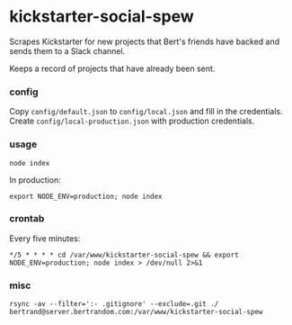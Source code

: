 # kickstarter-social-spew

Scrapes Kickstarter for new projects that Bert's friends have backed and sends them to a Slack channel. 

Keeps a record of projects that have already been sent.

### config

Copy `config/default.json` to `config/local.json` and fill in the credentials. Create `config/local-production.json` with production credentials.

### usage

```
node index
```

In production:

```
export NODE_ENV=production; node index
```

### crontab

Every five minutes:

```
*/5 * * * * cd /var/www/kickstarter-social-spew && export NODE_ENV=production; node index > /dev/null 2>&1
```

### misc

```
rsync -av --filter=':- .gitignore' --exclude=.git ./ bertrand@server.bertrandom.com:/var/www/kickstarter-social-spew
```